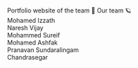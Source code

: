 Portfolio website of the team 🐚   Our team 🪐 <br>Mohamed Izzath<br>Naresh Vijay<br>Mohammed Sureif<br>Mohamed Ashfak<br>Pranavan Sundaralingam<br>Chandrasegar

